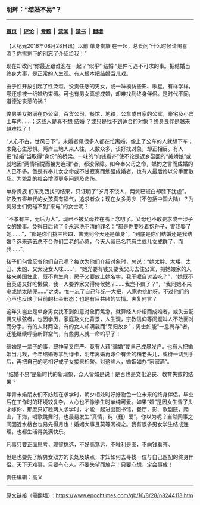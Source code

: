 ### 明辉：“结婚不易”？

---

#### [首页](../../../..?n8244113) &nbsp;|&nbsp; [评论](../../../../../epoch-comment?n8244113) &nbsp;|&nbsp; [专题](../../../../../epoch-special?n8244113) &nbsp;|&nbsp; [禁闻](../../../../../epoch-news?n8244113) &nbsp;|&nbsp; [禁书](../../../../../books?n8244113) &nbsp;|&nbsp; [翻墙](https://github.com/gfw-breaker/nogfw/blob/master/README.md?n8244113)


<div class="post_content" id="artbody" itemprop="articleBody">
 <!-- article content begin -->
 <p>
  【大纪元2016年08月28日讯】以前
  <ok href="https://www.epochtimes.com/gb/tag/%E5%8D%95%E8%BA%AB%E8%B4%B5%E6%97%8F.html">
   单身贵族
  </ok>
  在一起，总爱问“什么时候请喝喜酒？你挑剩下的别忘了介绍给我！”
 </p>
 <p>
  现在却改问“你最近跟谁泡在一起？”似乎“
  <ok href="https://www.epochtimes.com/gb/tag/%E7%BB%93%E5%A9%9A.html">
   结婚
  </ok>
  ”是件可遇不可求的事。把结婚当终身大事，是正常的人生观。有人根本把结婚当儿戏。
 </p>
 <p>
  由于性开放引起了性泛滥。没责任感的男女，或一味模仿些影、歌星，有样学样，哪还想被一纸婚约束缚。可也有男女真想成婚，却难找到终身伴侣。是时代不同，道德沦丧惹的祸？
 </p>
 <p>
  俊男美女挤满在办公室，百货公司，餐馆，地铁，公车或自家的公寓，豪宅及小宾士车内……；这些人是真不想
  <ok href="https://www.epochtimes.com/gb/tag/%E7%BB%93%E5%A9%9A.html">
   结婚
  </ok>
  ？或只是找不到适合的对象？终身良伴是越来越难找了！
 </p>
 <p>
  “人心不古，世风日下”，未婚者见很多人都在忙离婚，像上了公车的人就想下车；未免心生恐惧。两岸三地人来人往，人数众多，该好找对象，却正相反。有人把“结婚”当取得“身份”的桥梁。一味的“向钱看齐”使不论是返乡娶回的“美娇娘”或就地因“两情相悦而接为连理”者，都没保障。如今奉父母之命，媒妁之言而成婚的人已不多。倒是有奉儿女之命或不甘寂寞而勉强成婚者。也有人最后终以分手而散场。为繁乱的社会增添更多问题及悲伤。
 </p>
 <p>
  <ok href="https://www.epochtimes.com/gb/tag/%E5%8D%95%E8%BA%AB%E8%B4%B5%E6%97%8F.html">
   单身贵族
  </ok>
  们东觅西找的结果，只证明了“岁月不饶人，两鬓已斑白却膝下犹虚”。忆及五零年代的女孩真有福气，追求者众；现在女多男少（不包括中国大陆）？为何男士们仍碰不到“来电”的女士呢？
 </p>
 <p>
  “不孝有三，无后为大”，现已不被父母挂在嘴上念叨了。父母也不敢要求或干涉子女的婚事。免得日后背了个永远洗不清的罪名：“都是你要吵着抱孙子，害我娶了她…….”，“都是你们挑三检四，害我到今天还是单身”，“到底是你们结婚还是我结婚？选来选去总不合你们二老的心意，今天人家已名花有主或儿女成群了，而我……”。
 </p>
 <p>
  孩子们何曾反省他们自己呢？每次为他们介绍对象时，总说：“她太胖、太矮、太丑、太凶、又太没女人味……”，“她光要有钱又要我父母去住公寓，把她娘家的人接来美国住此，既不肯生育，房子又要放上她名字，我干嚒自讨苦吃？”，“她既不会英语又好吃懒做，我一人要养家又得侍候她？……我岂不疯了？”，“我同她不来电或她太随便……”之类。惟一忘了自己年纪一大把，人家也挑他呀。不过他们的心声也反映了目前的社会形态；也是有目共睹的实情。夫复何言？
 </p>
 <p>
  这年头岂止是单身男女找不到如意对象而焦急，就算经人介绍而成婚者，或失去配偶又续弦者，也因学历，家庭及文化背景，人生观，宗教信仰等问题叫人不敢面对而分手。有的人财两空，有的女人却满载而“荣归故乡”；男士如能“一息尚存”者，还能继续呼吸新鲜空气，有些男人就一命呜乎了！
 </p>
 <p>
  结婚是一辈子的事，既神圣又庄严。竟有人藉“骗婚”使自己成暴发户。也有人把婚姻当儿戏，今年结婚等拿到绿卡，明年离婚再嫁个有金的糟老头儿，或待一切到手后，再把自己的老相好或子女接来相聚。对这些人，婚姻如办“家家酒”。
 </p>
 <p>
  “结婚不易”是新时代的新现象，众人皆如是说！是否也是文化沦丧、教育失败的结果？
 </p>
 <p>
  年青未婚朋友们不妨趁在求学时，朝夕相处时好好物色一位未来的终身伴侣。毕业后在工作时的环境较复杂，人心也不像学生时单纯可爱。如果“婚”是因女生昏了头才嫁你，那麽只好趁两人求学时，才能一起进出图书馆，餐厅，影、歌剧院，爬山，下海，唱歌跳舞时，也最易发生“真情，纯（蠢）爱”。你以为呢？当然同事之间因近水楼台也易先得月也！婚姻大事且莫等闲视之。我有很多男女学生结成连理，也都生活得美满快乐。
 </p>
 <p>
  凡事只要正面思考，理智挑选，不好高骛远，不唯利是图，不向钱看齐。
 </p>
 <p>
  但是也要先了解男女双方的长处及缺点，才知如何去寻找一位与自己匹配的终身伴侣。天下无难事，只要有心人。不要失望而放弃！只要心想，定会事成！
 </p>
 <p>
  责任编辑：高义
 </p>
 <!-- article content end -->
 <div id="below_article_ad">
 </div>
</div>


---

原文链接（需翻墙）：https://www.epochtimes.com/gb/16/8/28/n8244113.htm